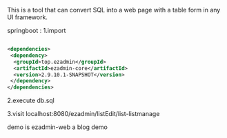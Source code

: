 This is a tool that can convert SQL into a web page with a table form in any UI framework.


springboot :
1.import

```xml

<dependencies>
 <dependency>
  <groupId>top.ezadmin</groupId>
  <artifactId>ezadmin-core</artifactId>
  <version>2.9.10.1-SNAPSHOT</version>
 </dependency>
</dependencies>
```

2.execute db.sql

3.visit localhost:8080/ezadmin/listEdit/list-listmanage


demo is  ezadmin-web  a blog demo
 
